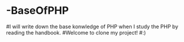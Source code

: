 # -BaseOfPHP
#I will write down the base konwledge of PHP when I study the PHP by reading the handbook.
#Welcome to clone my project! 
#:)
